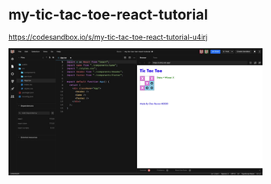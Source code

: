 # my-tic-tac-toe-react-tutorial

https://codesandbox.io/s/my-tic-tac-toe-react-tutorial-u4irj

![ShowCase](./assets/showcase.jpg)

